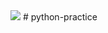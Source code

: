   <img src="https://img.shields.io/badge/python-3776AB?style=flat-square&logo=python&logoColor=white"> 
# python-practice

